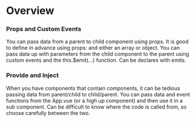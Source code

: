 # Overview

### Props and Custom Events

You can pass data from a parent to child component using props.   It is good
to define in advance using props: and either an array or object.
You can pass data up with parameters from the child component to the parent
using custom events and the this.$emit(...) function.   Can be declares with
emits.

### Provide and Inject

When you have components that contain components, it can be tedious passing
data from parent/child to child/parent.   You can pass data and event functions
from the App.vue (or a high up component) and then use it in a sub component.
Can be difficult to know where the code is called from, so choose carefully
between the two.